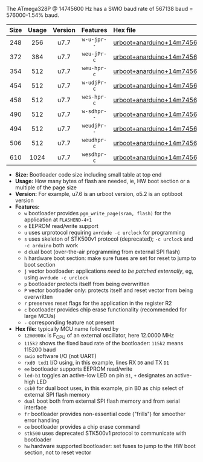 The ATmega328P @ 14745600 Hz has a SWIO baud rate of 567138 baud = 576000-1.54% baud.

|Size|Usage|Version|Features|Hex file|
|:-:|:-:|:-:|:-:|:--|
|248|256|u7.7|`w-u-jpr--`|[urboot+anarduino+14m7456x++576k0_swio_rxd0_txd1_led+b1.hex](https://raw.githubusercontent.com/stefanrueger/urboot.hex/main/boards/anarduino/external_oscillator/fcpu+14m7456_Hz/br++576k0_bps/urboot+anarduino+14m7456x++576k0_swio_rxd0_txd1_led+b1.hex)|
|372|384|u7.7|`weu-jPr-c`|[urboot+anarduino+14m7456x++576k0_swio_rxd0_txd1_ee_led+b1_fr_ce.hex](https://raw.githubusercontent.com/stefanrueger/urboot.hex/main/boards/anarduino/external_oscillator/fcpu+14m7456_Hz/br++576k0_bps/urboot+anarduino+14m7456x++576k0_swio_rxd0_txd1_ee_led+b1_fr_ce.hex)|
|354|512|u7.7|`weu-hpr-c`|[urboot+anarduino+14m7456x++576k0_swio_rxd0_txd1_ee_led+b1_fr_ce_hw.hex](https://raw.githubusercontent.com/stefanrueger/urboot.hex/main/boards/anarduino/external_oscillator/fcpu+14m7456_Hz/br++576k0_bps/urboot+anarduino+14m7456x++576k0_swio_rxd0_txd1_ee_led+b1_fr_ce_hw.hex)|
|454|512|u7.7|`w-udjPr-c`|[urboot+anarduino+14m7456x++576k0_swio_rxd0_txd1_led+b1_csd5_dual_fr_ce.hex](https://raw.githubusercontent.com/stefanrueger/urboot.hex/main/boards/anarduino/external_oscillator/fcpu+14m7456_Hz/br++576k0_bps/urboot+anarduino+14m7456x++576k0_swio_rxd0_txd1_led+b1_csd5_dual_fr_ce.hex)|
|458|512|u7.7|`wes-hpr-c`|[urboot+anarduino+14m7456x++576k0_swio_rxd0_txd1_ee_led+b1_fr_ce_stk500_hw.hex](https://raw.githubusercontent.com/stefanrueger/urboot.hex/main/boards/anarduino/external_oscillator/fcpu+14m7456_Hz/br++576k0_bps/urboot+anarduino+14m7456x++576k0_swio_rxd0_txd1_ee_led+b1_fr_ce_stk500_hw.hex)|
|490|512|u7.7|`w-sdhpr--`|[urboot+anarduino+14m7456x++576k0_swio_rxd0_txd1_led+b1_csd5_dual_stk500_hw.hex](https://raw.githubusercontent.com/stefanrueger/urboot.hex/main/boards/anarduino/external_oscillator/fcpu+14m7456_Hz/br++576k0_bps/urboot+anarduino+14m7456x++576k0_swio_rxd0_txd1_led+b1_csd5_dual_stk500_hw.hex)|
|494|512|u7.7|`weudjPr--`|[urboot+anarduino+14m7456x++576k0_swio_rxd0_txd1_ee_led+b1_csd5_dual_fr.hex](https://raw.githubusercontent.com/stefanrueger/urboot.hex/main/boards/anarduino/external_oscillator/fcpu+14m7456_Hz/br++576k0_bps/urboot+anarduino+14m7456x++576k0_swio_rxd0_txd1_ee_led+b1_csd5_dual_fr.hex)|
|506|512|u7.7|`weudhpr-c`|[urboot+anarduino+14m7456x++576k0_swio_rxd0_txd1_ee_led+b1_csd5_dual_fr_ce_hw.hex](https://raw.githubusercontent.com/stefanrueger/urboot.hex/main/boards/anarduino/external_oscillator/fcpu+14m7456_Hz/br++576k0_bps/urboot+anarduino+14m7456x++576k0_swio_rxd0_txd1_ee_led+b1_csd5_dual_fr_ce_hw.hex)|
|610|1024|u7.7|`wesdhpr-c`|[urboot+anarduino+14m7456x++576k0_swio_rxd0_txd1_ee_led+b1_csd5_dual_fr_ce_stk500_hw.hex](https://raw.githubusercontent.com/stefanrueger/urboot.hex/main/boards/anarduino/external_oscillator/fcpu+14m7456_Hz/br++576k0_bps/urboot+anarduino+14m7456x++576k0_swio_rxd0_txd1_ee_led+b1_csd5_dual_fr_ce_stk500_hw.hex)|

- **Size:** Bootloader code size including small table at top end
- **Usage:** How many bytes of flash are needed, ie, HW boot section or a multiple of the page size
- **Version:** For example, u7.6 is an urboot version, o5.2 is an optiboot version
- **Features:**
  + `w` bootloader provides `pgm_write_page(sram, flash)` for the application at `FLASHEND-4+1`
  + `e` EEPROM read/write support
  + `u` uses urprotocol requiring `avrdude -c urclock` for programming
  + `s` uses skeleton of STK500v1 protocol (deprecated); `-c urclock` and `-c arduino` both work
  + `d` dual boot (over-the-air programming from external SPI flash)
  + `h` hardware boot section: make sure fuses are set for reset to jump to boot section
  + `j` vector bootloader: applications *need to be patched externally*, eg, using `avrdude -c urclock`
  + `p` bootloader protects itself from being overwritten
  + `P` vector bootloader only: protects itself and reset vector from being overwritten
  + `r` preserves reset flags for the application in the register R2
  + `c` bootloader provides chip erase functionality (recommended for large MCUs)
  + `-` corresponding feature not present
- **Hex file:** typically MCU name followed by
  + `12m0000x` is F<sub>CPU</sub> of an external oscillator, here 12.0000 MHz
  + `115k2` shows the fixed baud rate of the bootloader: `115k2` means 115200 baud
  + `swio` software I/O (not UART)
  + `rxd0 txd1` I/O using, in this example, lines RX `D0` and TX `D1`
  + `ee` bootloader supports EEPROM read/write
  + `led-b1` toggles an active-low LED on pin `B1`, `+` designates an active-high LED
  + `csb0` for dual boot uses, in this example, pin B0 as chip select of external SPI flash memory
  + `dual` boot both from external SPI flash memory and from serial interface
  + `fr` bootloader provides non-essential code ("frills") for smoother error handling
  + `ce` bootloader provides a chip erase command
  + `stk500` uses deprecated STK500v1 protocol to communicate with bootloader
  + `hw` hardware supported bootloader: set fuses to jump to the HW boot section, not to reset vector
